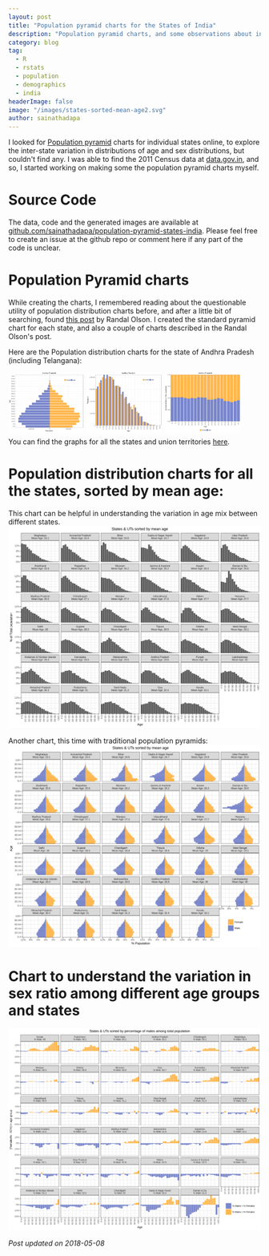```yaml
---
layout: post
title: "Population pyramid charts for the States of India"
description: "Population pyramid charts, and some observations about inter-state variation in age and sex distributions"
category: blog
tag:
  - R
  - rstats
  - population
  - demographics
  - india
headerImage: false
image: "/images/states-sorted-mean-age2.svg"
author: sainathadapa
---
```


I looked for [Population pyramid](https://en.wikipedia.org/wiki/Population_pyramid) charts for individual states online, to explore the inter-state variation in distributions of age and sex distributions, but couldn't find any. I was able to find the 2011 Census data at [data.gov.in](https://data.gov.in), and so, I started working on making some the population pyramid charts myself.

# Source Code
The data, code and the generated images are available at [github.com/sainathadapa/population-pyramid-states-india](https://github.com/sainathadapa/population-pyramid-states-india). Please feel free to create an issue at the github repo or comment here if any part of the code is unclear.

# Population Pyramid charts
While creating the charts, I remembered reading about the questionable utility of population distribution charts before, and after a little bit of searching, found [this post](http://www.randalolson.com/2015/07/14/rethinking-the-population-pyramid/) by Randal Olson. I created the standard pyramid chart for each state, and also a couple of charts described in the Randal Olson's post.

Here are the Population distribution charts for  the state of Andhra Pradesh (including Telangana):

<a href="/images/ANDHRA PRADESH-1.svg" target="_blank" style="float: left; width: 30%; margin-right: 1%; margin-bottom: 0.5em;">
  <img src="/images/ANDHRA PRADESH-1.svg" alt="Andhra Pradesh - 1" />
</a>
<a href="/images/ANDHRA PRADESH-2.svg" target="_blank" style="float: left; width: 30%; margin-right: 1%; margin-bottom: 0.5em;">
  <img src="/images/ANDHRA PRADESH-2.svg" alt="Andhra Pradesh - 2" />
</a>
<a href="/images/ANDHRA PRADESH-3.svg" target="_blank" style="float: left; width: 30%; margin-right: 1%; margin-bottom: 0.5em;">
  <img src="/images/ANDHRA PRADESH-3.svg" alt="Andhra Pradesh - 3" />
</a>
<p style="clear: both;" />

You can find the graphs for all the states and union territories [here](/blog/pop-charts-all/).

# Population distribution charts for all the states, sorted by mean age:
This chart can be helpful in understanding the variation in age mix between different states.
<a href="/images/states-sorted-mean-age.svg" target="_blank"><img src="/images/states-sorted-mean-age.svg" alt="all-states-pop-distr"></a>

Another chart, this time with traditional population pyramids:
<a href="/images/states-sorted-mean-age2.svg" target="_blank"><img src="/images/states-sorted-mean-age2.svg" alt="all-states-pop-distr2"></a>

# Chart to understand the variation in sex ratio among different age groups and states
<a href="/images/states-sorted-sex-diff.svg" target="_blank"><img src="/images/states-sorted-sex-diff.svg" alt="states-sorted-sex-diff"></a>


*Post updated on 2018-05-08*
